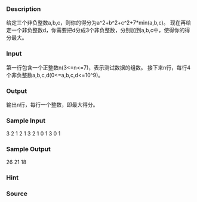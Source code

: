 
### Description

给定三个非负整数a,b,c，则你的得分为a^2+b^2+c^2+7*min(a,b,c)。
现在再给定一个非负整数d，你需要把d分成3个非负整数，分别加到a,b,c中，使得你的得分最大。


### Input

第一行包含一个正整数n(3<=n<=7)，表示测试数据的组数。
接下来n行，每行4个非负整数a,b,c,d(0<=a,b,c,d<=10^9)。


### Output
输出n行，每行一个整数，即最大得分。

### Sample Input
3
2 1 2 1
3 2 1 0
1 3 0 1
### Sample Output
26
21
18
### Hint

### Source
